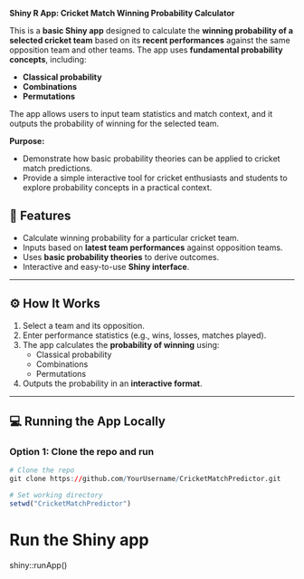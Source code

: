 **Shiny R App: Cricket Match Winning Probability Calculator**

This is a **basic Shiny app** designed to calculate the **winning probability of a selected cricket team** based on its **recent performances** against the same opposition team and other teams. The app uses **fundamental probability concepts**, including:

* **Classical probability**
* **Combinations**
* **Permutations**

The app allows users to input team statistics and match context, and it outputs the probability of winning for the selected team.

**Purpose:**

* Demonstrate how basic probability theories can be applied to cricket match predictions.
* Provide a simple interactive tool for cricket enthusiasts and students to explore probability concepts in a practical context.

## 🧩 Features

- Calculate winning probability for a particular cricket team.
- Inputs based on **latest team performances** against opposition teams.
- Uses **basic probability theories** to derive outcomes.
- Interactive and easy-to-use **Shiny interface**.

 ---

## ⚙️ How It Works

1. Select a team and its opposition.
2. Enter performance statistics (e.g., wins, losses, matches played).
3. The app calculates the **probability of winning** using:
   - Classical probability
   - Combinations
   - Permutations
4. Outputs the probability in an **interactive format**.

---

## 💻 Running the App Locally

### Option 1: Clone the repo and run
```r
# Clone the repo
git clone https://github.com/YourUsername/CricketMatchPredictor.git

# Set working directory
setwd("CricketMatchPredictor")
```
# Run the Shiny app
shiny::runApp()
